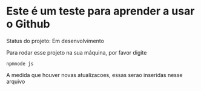 <h1>Este é um teste para aprender a usar o Github</h1>

<p>Status do projeto: Em desenvolvimento</p>

Para rodar esse projeto na sua máquina, por favor digite 

```
npmnode js
```

<p>A medida que houver novas atualizacoes, essas serao inseridas nesse arquivo</p>

